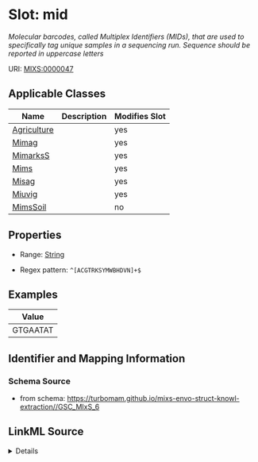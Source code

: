 # Slot: mid


_Molecular barcodes, called Multiplex Identifiers (MIDs), that are used to specifically tag unique samples in a sequencing run. Sequence should be reported in uppercase letters_



URI: [MIXS:0000047](https://w3id.org/mixs/0000047)



<!-- no inheritance hierarchy -->




## Applicable Classes

| Name | Description | Modifies Slot |
| --- | --- | --- |
[Agriculture](Agriculture.md) |  |  yes  |
[Mimag](Mimag.md) |  |  yes  |
[MimarksS](MimarksS.md) |  |  yes  |
[Mims](Mims.md) |  |  yes  |
[Misag](Misag.md) |  |  yes  |
[Miuvig](Miuvig.md) |  |  yes  |
[MimsSoil](MimsSoil.md) |  |  no  |







## Properties

* Range: [String](String.md)

* Regex pattern: `^[ACGTRKSYMWBHDVN]+$`






## Examples

| Value |
| --- |
| GTGAATAT |

## Identifier and Mapping Information







### Schema Source


* from schema: https://turbomam.github.io/mixs-envo-struct-knowl-extraction//GSC_MIxS_6




## LinkML Source

<details>
```yaml
name: mid
description: Molecular barcodes, called Multiplex Identifiers (MIDs), that are used
  to specifically tag unique samples in a sequencing run. Sequence should be reported
  in uppercase letters
title: multiplex identifiers
notes:
- identifier
examples:
- value: GTGAATAT
in_subset:
- sequencing
from_schema: https://turbomam.github.io/mixs-envo-struct-knowl-extraction//GSC_MIxS_6
rank: 1000
slot_uri: MIXS:0000047
multivalued: false
alias: mid
domain_of:
- Agriculture
- Mimag
- MimarksS
- Mims
- Misag
- Miuvig
range: string
pattern: ^[ACGTRKSYMWBHDVN]+$

```
</details>